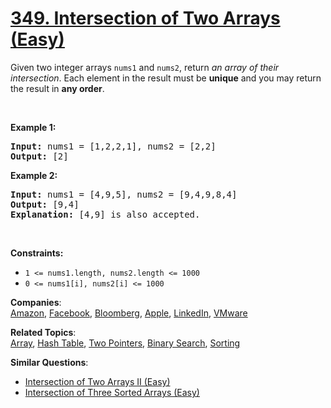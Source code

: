 # [349. Intersection of Two Arrays (Easy)](https://leetcode.com/problems/intersection-of-two-arrays/)

<p>Given two integer arrays <code>nums1</code> and <code>nums2</code>, return <em>an array of their intersection</em>. Each element in the result must be <strong>unique</strong> and you may return the result in <strong>any order</strong>.</p>

<p>&nbsp;</p>
<p><strong>Example 1:</strong></p>

<pre><strong>Input:</strong> nums1 = [1,2,2,1], nums2 = [2,2]
<strong>Output:</strong> [2]
</pre>

<p><strong>Example 2:</strong></p>

<pre><strong>Input:</strong> nums1 = [4,9,5], nums2 = [9,4,9,8,4]
<strong>Output:</strong> [9,4]
<strong>Explanation:</strong> [4,9] is also accepted.
</pre>

<p>&nbsp;</p>
<p><strong>Constraints:</strong></p>

<ul>
	<li><code>1 &lt;= nums1.length, nums2.length &lt;= 1000</code></li>
	<li><code>0 &lt;= nums1[i], nums2[i] &lt;= 1000</code></li>
</ul>

**Companies**:  
[Amazon](https://leetcode.com/company/amazon), [Facebook](https://leetcode.com/company/facebook), [Bloomberg](https://leetcode.com/company/bloomberg), [Apple](https://leetcode.com/company/apple), [LinkedIn](https://leetcode.com/company/linkedin), [VMware](https://leetcode.com/company/vmware)

**Related Topics**:  
[Array](https://leetcode.com/tag/array/), [Hash Table](https://leetcode.com/tag/hash-table/), [Two Pointers](https://leetcode.com/tag/two-pointers/), [Binary Search](https://leetcode.com/tag/binary-search/), [Sorting](https://leetcode.com/tag/sorting/)

**Similar Questions**:

- [Intersection of Two Arrays II (Easy)](https://leetcode.com/problems/intersection-of-two-arrays-ii/)
- [Intersection of Three Sorted Arrays (Easy)](https://leetcode.com/problems/intersection-of-three-sorted-arrays/)

